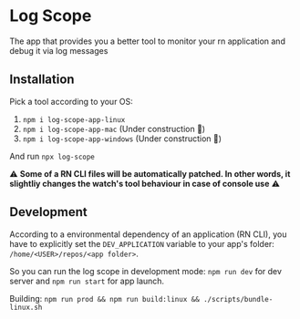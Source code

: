 # Log Scope
The app that provides you a better tool to monitor your rn application and debug it via log messages

## Installation
Pick a tool according to your OS:
1. `npm i log-scope-app-linux`
2. `npm i log-scope-app-mac` (Under construction 🔨)
3. `npm i log-scope-app-windows` (Under construction 🔨)

And run `npx log-scope`

⚠️ **Some of a RN CLI files will be automatically patched. In other words, it slightliy changes the watch's tool behaviour in case of console use** ⚠️

## Development

According to a environmental dependency of an application (RN CLI), you have to explicitly set the `DEV_APPLICATION` variable to your app's folder: `/home/<USER>/repos/<app folder>`.

So you can run the log scope in development mode:
`npm run dev` for dev server and `npm run start` for app launch.

Building: `npm run prod && npm run build:linux && ./scripts/bundle-linux.sh`

